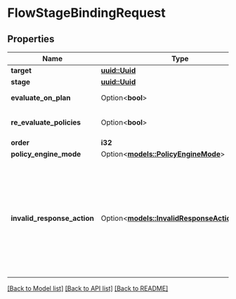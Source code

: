 # FlowStageBindingRequest

## Properties

Name | Type | Description | Notes
------------ | ------------- | ------------- | -------------
**target** | [**uuid::Uuid**](uuid::Uuid.md) |  | 
**stage** | [**uuid::Uuid**](uuid::Uuid.md) |  | 
**evaluate_on_plan** | Option<**bool**> | Evaluate policies during the Flow planning process. | [optional]
**re_evaluate_policies** | Option<**bool**> | Evaluate policies when the Stage is presented to the user. | [optional]
**order** | **i32** |  | 
**policy_engine_mode** | Option<[**models::PolicyEngineMode**](PolicyEngineMode.md)> |  | [optional]
**invalid_response_action** | Option<[**models::InvalidResponseActionEnum**](InvalidResponseActionEnum.md)> | Configure how the flow executor should handle an invalid response to a challenge. RETRY returns the error message and a similar challenge to the executor. RESTART restarts the flow from the beginning, and RESTART_WITH_CONTEXT restarts the flow while keeping the current context. | [optional]

[[Back to Model list]](../README.md#documentation-for-models) [[Back to API list]](../README.md#documentation-for-api-endpoints) [[Back to README]](../README.md)


